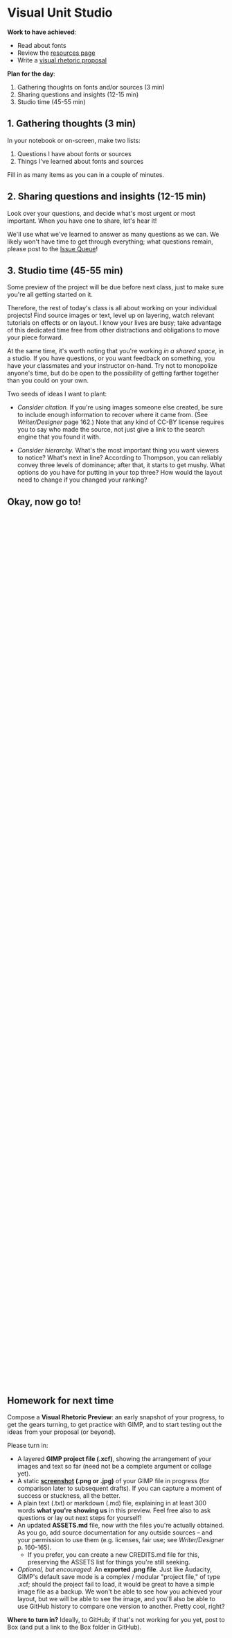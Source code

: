 # Visual Unit Studio

**Work to have achieved**:

* Read about fonts
* Review the [resources page]({{/site.course.base_path}}resources)
* Write a [visual rhetoric proposal](https://github.com/pitt-cdm/miller2019spring/issues/9)

**Plan for the day**:

1. Gathering thoughts on fonts and/or sources (3 min)
2. Sharing questions and insights (12-15 min)
3. Studio time (45-55 min)


## 1. Gathering thoughts (3 min)

In your notebook or on-screen, make two lists:

1. Questions I have about fonts or sources
2. Things I've learned about fonts and sources

Fill in as many items as you can in a couple of minutes.


## 2. Sharing questions and insights (12-15 min)

Look over your questions, and decide what's most urgent or most important. When you have one to share, let's hear it!

We'll use what we've learned to answer as many questions as we can. We likely won't have time to get through everything; what questions remain, please post to the [Issue Queue](https://github.com/pitt-cdm/miller2019spring/issues)!

## 3. Studio time (45-55 min)

Some preview of the project will be due before next class, just to make sure you're all getting started on it.

Therefore, the rest of today's class is all about working on your individual projects! Find source images or text, level up on layering, watch relevant tutorials on effects or on layout. I know your lives are busy; take advantage of this dedicated time free from other distractions and obligations to move your piece forward.

At the same time, it's worth noting that you're working _in a shared space_, in a studio. If you have questions, or you want feedback on something, you have your classmates and your instructor on-hand. Try not to monopolize anyone's time, but do be open to the possibility of getting farther together than you could on your own.

Two seeds of ideas I want to plant:

* _Consider citation._ If you're using images someone else created, be sure to include enough information to recover where it came from. (See _Writer/Designer_ page 162.) Note that any kind of CC-BY license requires you to say who made the source, not just give a link to the search engine that you found it with.

* _Consider hierarchy._ What's the most important thing you want viewers to notice? What's next in line? According to Thompson, you can reliably convey three levels of dominance; after that, it starts to get mushy. What options do you have for putting in your top three? How would the layout need to change if you changed your ranking?

## Okay, now go to!

<div style="height:500px; height:50vh;">
<!-- This div left intentionally blank, for spacing -->
</div>

## Homework for next time
<div class="alert alert-success">
Compose a <strong>Visual Rhetoric Preview</strong>: an early snapshot of your progress, to get the gears turning, to get practice with GIMP, and to start testing out the ideas from your proposal (or beyond).
</div>

Please turn in:
<ul>
<li> A layered <strong>GIMP project file (.xcf)</strong>, showing the arrangement of your images and text so far (need not be a complete argument or collage yet).</li>
<li> A static <strong><a href="https://www.take-a-screenshot.org/">screenshot</a> (.png or .jpg)</strong> of your GIMP file in progress (for comparison later to subsequent drafts). If you can capture a moment of success or stuckness, all the better.</li>
<li> A plain text (.txt) or markdown (.md) file, explaining in at least 300 words <strong>what you're showing us</strong> in this preview. Feel free also to ask questions or lay out next steps for yourself!</li>
<li> An updated <strong>ASSETS.md</strong> file, now with the files you're actually obtained. As you go, add source documentation for any outside sources – and your permission to use them (e.g. licenses, fair use; see <em>Writer/Designer</em> p. 160-165). <ul><li>If you prefer, you can create a new CREDITS.md file for this, preserving the ASSETS list for things you're still seeking.</li></ul></li>
<li><em>Optional, but encouraged:</em> An <strong>exported .png file</strong>. Just like Audacity, GIMP's default save mode is a complex / modular "project file," of type .xcf; should the project fail to load, it would be great to have a simple image file as a backup. We won't be able to see how you achieved your layout, but we will be able to see the image, and you'll also be able to use GitHub history to compare one version to another. Pretty cool, right?</li>
</ul>

**Where to turn in?** Ideally, to GitHub; if that's not working for you yet, post to Box (and put a link to the Box folder in GitHub).
